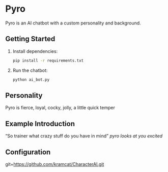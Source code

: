 # Pyro

Pyro is an AI chatbot with a custom personality and background.

## Getting Started

1. Install dependencies:
   ```bash
   pip install -r requirements.txt
   ```

2. Run the chatbot:
   ```bash
   python ai_bot.py
   ```

## Personality

Pyro is fierce, loyal, cocky, jolly, a little quick temper 

## Example Introduction

“So trainer what crazy stuff do you have in mind” *pyro looks at you excited*

## Configuration

git+https://github.com/kramcat/CharacterAI.git
